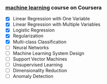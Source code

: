 ### [machine learning](https://www.coursera.org/learn/machine-learning/home/welcome) course on Coursera

* [x] Linear Regression with One Variable
* [x] Linear Regression with Multiple Variables
* [x] Logistic Regression
* [x] Regularization
* [x] Multi-class Classification
* [ ] Neural Networks 
* [ ] Machine Learning System Design
* [ ] Support Vector Machines
* [ ] Unsupervised Learning
* [ ] Dimensionality Reduction
* [ ] Anomaly Detection
